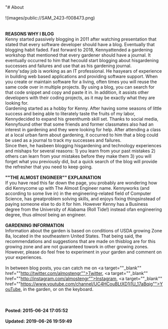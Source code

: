 "# About<br /><br />!(images/public://SAM_2423-f008473.png)<br /><br /> <br /> **REASONS WHY I BLOG**<br /> Kenny started passively blogging in 2011 after watching presentation that stated that every software developer should have a blog. Eventually that blogging habit faded. Fast forward to 2018, Kennyattended a gardening workshop that mentioned that every gardener should have a journal. It eventually occurred to him that hecould start blogging about hisgardening successes and failures and use that as his gardening journal.<br /> Kenny'sday job is working as an IT professional. He hasyears of experience in building web based applications and providing software support. When you create or maintain software for a living, often times you will reuse the same code over in multiple projects. By using a blog, you can search for that code snippet and copy and paste it in. In addition, it assists other developers with their coding projects, as it may be exactly what they are looking for.<br /> Gardening started as a hobby for Kenny. After having some seasons of little success and being able to literately taste the fruits of my labor, Kennydecided to expand his greenthumb skill set. Thanks to social media, Kennyfound other that some friends and former classmates also had an interest in gardening and they were looking for help. After attending a class at a local urban farm about gardening, it occurred to him that a blog could be used as a journal to track my successes and failures.<br /> Since then, he hasbeen blogging hisgardening and technology experiences and mishaps for several reasons: 1) you learn from your past mistakes 2) others can learn from your mistakes before they make them 3) you will forget what you previously did, but a quick search of the blog will provide the refresher that you need to keep going.<br /> <br /> **""THE ALMOST ENGINEER"" EXPLAINATION**<br /> If you have read this far down the page, you probably are wondering how did Kennycome up with The Almost Engineer name. Kennyworks (and according to some live in) in the engineering-related field of Computer Science, has greatproblem solving skills, and enjoys fixing thingsinstead of paying someone else to do it for him. However Kenny has a Business degree from the University of Alabama (Roll Tide!) instead ofan engineering degree, thus *almost* being an engineer.<br /> <br /> **GARDENING INFORMATION**<br /> Information about the garden is based on conditions of USDA growing Zone 8a, located in the southeastern United States. That being said, the recommendations and suggestions that are made on thisblog are for this growing zone and are not guaranteed towork in other growing zones. However, please do feel free to experiment in your garden and comment on your experiences.<br /> <br /> In between blog posts, you can catch me on <a target=""_blank"" href=""http://twitter.com/almostengr"">Twitter</a>, <a target=""_blank"" href=""http://instagram.com/almostengr"">Instagram</a>, <a target=""_blank"" href=""https://www.youtube.com/channel/UC4HCouBLtXD1j1U_17aBqig"">YouTube</a>, in the garden, or on the keyboard.<br /> <br /><br /><br />**Posted: 2015-06-24 17:05:52** <br /><br />**Updated: 2019-06-26 19:59:49** <br /><br />
